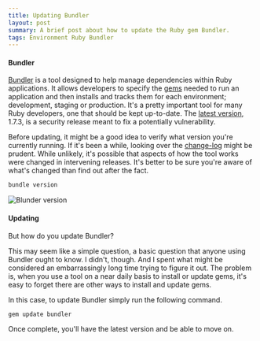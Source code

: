```yaml
---
title: Updating Bundler
layout: post
summary: A brief post about how to update the Ruby gem Bundler.
tags: Environment Ruby Bundler
---
```


#### Bundler

[Bundler](http://bundler.io) is a tool designed to help manage dependencies within Ruby applications.  It allows developers to specify the [gems](http://rubygems.org) needed to run an application and then installs and tracks them for each environment; development, staging or production.  It's a pretty important tool for many Ruby developers, one that should be kept up-to-date.
The [latest version](http://bundler.io/v1.7/whats_new.html#version17), 1.7.3, is a security release meant to fix a potentially vulnerability.

Before updating, it might be a good idea to verify what version you're currently running.  If it's been a while, looking over the [change-log](https://github.com/bundler/bundler/blob/master/CHANGELOG.md) might be prudent.  While unlikely, it's possible that aspects of how the tool works were changed in intervening releases.
It's better to be sure you're aware of what's changed than find out after the fact.

```bash
bundle version
```

![Blunder version](http://cl.ly/image/1d2L3W1k0M3g/bundle_version.jpg "Bundler version")

#### Updating

But how do you update Bundler?

This may seem like a simple question, a basic question that anyone using Bundler ought to know.  I didn't, though.  And I spent what might be considered an embarrassingly long time trying to figure it out.
The problem is, when you use a tool on a near daily basis to install or update gems, it's easy to forget there are other ways to install and update gems.

In this case, to update Bundler simply run the following command.

```bash
gem update bundler
```

Once complete, you'll have the latest version and be able to move on.
